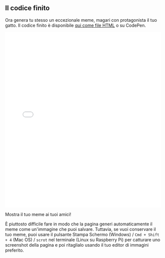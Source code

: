 ## Il codice finito

Ora genera tu stesso un eccezionale meme, magari con protagonista il tuo gatto. Il codice finito è disponibile [qui come file HTML](resources/index.html) o su CodePen. 

<iframe height='567' scrolling='no' title='Generatore di meme con i gatti' src='//codepen.io/rpflaura/embed/NbbveK/?height=567&theme-id=0&default-tab=js,result&embed-version=2' frameborder='no' allowtransparency='true' allowfullscreen='true' style='width: 100%;' mark="crwd-mark">See the Pen <a href='https://codepen.io/rpflaura/pen/NbbveK/'>Cat Meme Generator</a> by Laura Sach (<a href='https://codepen.io/rpflaura'>@rpflaura</a>) on <a href='https://codepen.io'>CodePen</a>.
</iframe>

Mostra il tuo meme ai tuoi amici!

È piuttosto difficile fare in modo che la pagina generi automaticamente il meme come un'immagine che puoi salvare. Tuttavia, se vuoi conservare il tuo meme, puoi usare il pulsante Stampa Schermo (Windows) / `Cmd + Shift + 4` (Mac OS) / `scrot` nel terminale (Linux su Raspberry Pi) per catturare uno screenshot della pagina e poi ritaglialo usando il tuo editor di immagini preferito.
